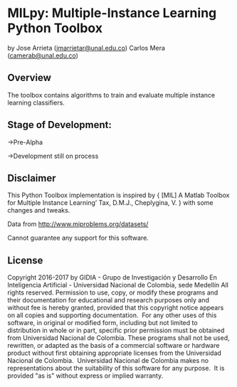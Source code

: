 MILpy: Multiple-Instance Learning Python Toolbox 
=====================================================

by Jose Arrieta (<jmarrietar@unal.edu.co>)
   Carlos Mera (<camerab@unal.edu.co>)

Overview
--------
The toolbox contains algorithms to train and evaluate multiple instance learning classifiers.

Stage of Development:
---------------------
->Pre-Alpha

->Development still on process

Disclaimer
--------
This Python Toolbox implementation is inspired by { [MIL] A Matlab Toolbox for Multiple Instance Learning’ Tax, D.M.J., Cheplygina, V. } with some changes and tweaks. 

Data from http://www.miproblems.org/datasets/

Cannot guarantee any support for this software.

License
--------
Copyright 2016-2017 by GIDIA - Grupo de Investigación y Desarrollo En Inteligencia Artificial - Universidad Nacional de Colombia, sede Medellín
All rights reserved. 
Permission to use, copy, or modify these programs and their documentation for educational and research purposes only and without fee is hereby granted, provided that this copyright notice appears on all copies and supporting documentation.  For any other uses of this software, in original or modified form, including but not limited to distribution in whole or in part, specific prior permission must be obtained from Universidad Nacional de Colombia.
These programs shall not be used, rewritten, or adapted as the basis of a commercial software or hardware product without first obtaining appropriate licenses from the Universidad Nacional de Colombia.  Universidad Nacional de Colombia makes no representations about the suitability of this software for any purpose.  It is provided "as is" without express or implied warranty.

